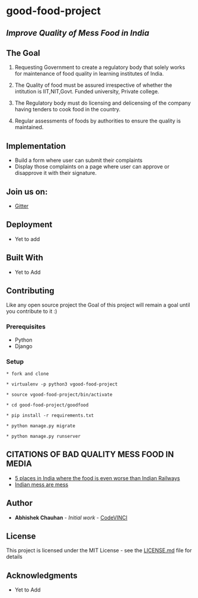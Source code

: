 # good-food-project

## *Improve Quality of Mess Food in India*

## The Goal

1. Requesting Government to create a regulatory body that solely works for maintenance of food quality in learning institutes of India.

2. The Quality of food must be assured irrespective of whether the intitution is IIT,NIT,Govt. Funded university, Private college.

3. The Regulatory body must do licensing and delicensing of the company having tenders to cook food in the country.

4. Regular assessments of foods by authorities to ensure the quality is maintained.

## Implementation

 * Build a form where user can submit their complaints
 * Display those complaints on a page where user can approve or disapprove it with their signature.

## Join us on:

* [Gitter](https://gitter.im/good-food-project)

## Deployment

* Yet to add 

## Built With

* Yet to Add

## Contributing

Like any open source project the Goal of this project will remain a goal until you contribute to it :)

### Prerequisites

* Python
* Django

### Setup

```
* fork and clone

* virtualenv -p python3 vgood-food-project

* source vgood-food-project/bin/activate

* cd good-food-project/goodfood

* pip install -r requirements.txt

* python manage.py migrate

* python manage.py runserver
```

## CITATIONS OF BAD QUALITY MESS FOOD IN MEDIA

* [5 places in India where the food is even worse than Indian Railways](https://www.indiatoday.in/food-drink/food/story/indian-railways-unhygienic-food-safety-government-hostel-mess-pg-tiffin-service-street-vendors-hospitals-lifefd-1026418-2017-07-26)
* [Indian mess are mess](https://www.storypick.com/mess-food-nightmare/)

## Author

* **Abhishek Chauhan** - *Initial work* - [CodeVINCI](https://github.com/CodeVINCI)

## License

This project is licensed under the MIT License - see the [LICENSE.md](https://github.com/CodeVINCI/good-food-project/blob/master/LICENSE) file for details

## Acknowledgments

* Yet to Add 
